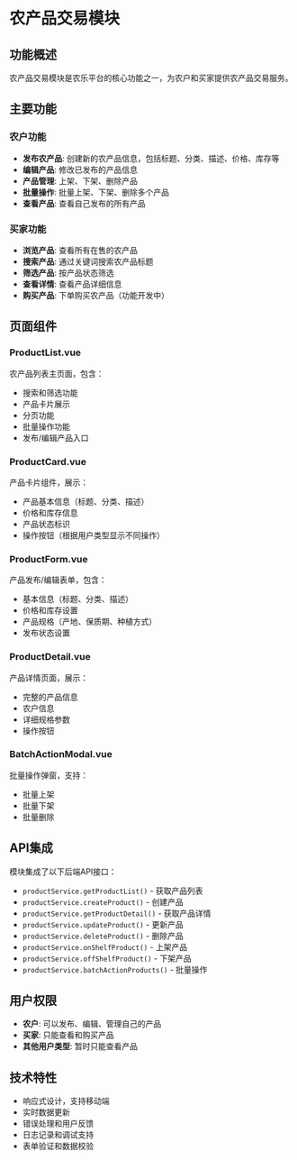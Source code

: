 # 农产品交易模块

## 功能概述

农产品交易模块是农乐平台的核心功能之一，为农户和买家提供农产品交易服务。

## 主要功能

### 农户功能
- **发布农产品**: 创建新的农产品信息，包括标题、分类、描述、价格、库存等
- **编辑产品**: 修改已发布的产品信息
- **产品管理**: 上架、下架、删除产品
- **批量操作**: 批量上架、下架、删除多个产品
- **查看产品**: 查看自己发布的所有产品

### 买家功能
- **浏览产品**: 查看所有在售的农产品
- **搜索产品**: 通过关键词搜索农产品标题
- **筛选产品**: 按产品状态筛选
- **查看详情**: 查看产品详细信息
- **购买产品**: 下单购买农产品（功能开发中）

## 页面组件

### ProductList.vue
农产品列表主页面，包含：
- 搜索和筛选功能
- 产品卡片展示
- 分页功能
- 批量操作功能
- 发布/编辑产品入口

### ProductCard.vue
产品卡片组件，展示：
- 产品基本信息（标题、分类、描述）
- 价格和库存信息
- 产品状态标识
- 操作按钮（根据用户类型显示不同操作）

### ProductForm.vue
产品发布/编辑表单，包含：
- 基本信息（标题、分类、描述）
- 价格和库存设置
- 产品规格（产地、保质期、种植方式）
- 发布状态设置

### ProductDetail.vue
产品详情页面，展示：
- 完整的产品信息
- 农户信息
- 详细规格参数
- 操作按钮

### BatchActionModal.vue
批量操作弹窗，支持：
- 批量上架
- 批量下架
- 批量删除

## API集成

模块集成了以下后端API接口：

- `productService.getProductList()` - 获取产品列表
- `productService.createProduct()` - 创建产品
- `productService.getProductDetail()` - 获取产品详情
- `productService.updateProduct()` - 更新产品
- `productService.deleteProduct()` - 删除产品
- `productService.onShelfProduct()` - 上架产品
- `productService.offShelfProduct()` - 下架产品
- `productService.batchActionProducts()` - 批量操作

## 用户权限

- **农户**: 可以发布、编辑、管理自己的产品
- **买家**: 只能查看和购买产品
- **其他用户类型**: 暂时只能查看产品

## 技术特性

- 响应式设计，支持移动端
- 实时数据更新
- 错误处理和用户反馈
- 日志记录和调试支持
- 表单验证和数据校验
